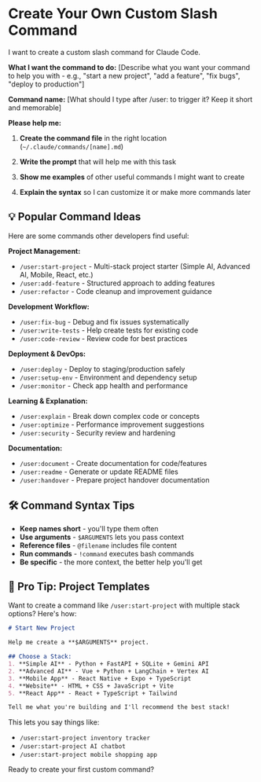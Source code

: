 # Create Your Own Custom Slash Command
<!-- VERSION: 1.0.0 -->

I want to create a custom slash command for Claude Code.

**What I want the command to do:**
[Describe what you want your command to help you with - e.g., "start a new project", "add a feature", "fix bugs", "deploy to production"]

**Command name:**
[What should I type after /user: to trigger it? Keep it short and memorable]

**Please help me:**

1. **Create the command file** in the right location (`~/.claude/commands/[name].md`)

2. **Write the prompt** that will help me with this task

3. **Show me examples** of other useful commands I might want to create

4. **Explain the syntax** so I can customize it or make more commands later

## 💡 Popular Command Ideas

Here are some commands other developers find useful:

**Project Management:**
- `/user:start-project` - Multi-stack project starter (Simple AI, Advanced AI, Mobile, React, etc.)
- `/user:add-feature` - Structured approach to adding features
- `/user:refactor` - Code cleanup and improvement guidance

**Development Workflow:** 
- `/user:fix-bug` - Debug and fix issues systematically
- `/user:write-tests` - Help create tests for existing code
- `/user:code-review` - Review code for best practices

**Deployment & DevOps:**
- `/user:deploy` - Deploy to staging/production safely
- `/user:setup-env` - Environment and dependency setup
- `/user:monitor` - Check app health and performance

**Learning & Explanation:**
- `/user:explain` - Break down complex code or concepts
- `/user:optimize` - Performance improvement suggestions
- `/user:security` - Security review and hardening

**Documentation:**
- `/user:document` - Create documentation for code/features
- `/user:readme` - Generate or update README files
- `/user:handover` - Prepare project handover documentation

## 🛠️ Command Syntax Tips

- **Keep names short** - you'll type them often
- **Use arguments** - `$ARGUMENTS` lets you pass context
- **Reference files** - `@filename` includes file content
- **Run commands** - `!command` executes bash commands
- **Be specific** - the more context, the better help you'll get

## 🚀 Pro Tip: Project Templates

Want to create a command like `/user:start-project` with multiple stack options? Here's how:

```markdown
# Start New Project

Help me create a **$ARGUMENTS** project.

## Choose a Stack:
1. **Simple AI** - Python + FastAPI + SQLite + Gemini API
2. **Advanced AI** - Vue + Python + LangChain + Vertex AI
3. **Mobile App** - React Native + Expo + TypeScript
4. **Website** - HTML + CSS + JavaScript + Vite
5. **React App** - React + TypeScript + Tailwind

Tell me what you're building and I'll recommend the best stack!
```

This lets you say things like:
- `/user:start-project inventory tracker` 
- `/user:start-project AI chatbot`
- `/user:start-project mobile shopping app`

Ready to create your first custom command?